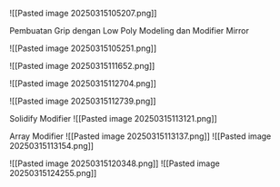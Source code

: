 ![[Pasted image 20250315105207.png]]

Pembuatan Grip dengan Low Poly Modeling dan Modifier Mirror

![[Pasted image 20250315105251.png]]

![[Pasted image 20250315111652.png]]


![[Pasted image 20250315112704.png]]

![[Pasted image 20250315112739.png]]

Solidify Modifier
![[Pasted image 20250315113121.png]]

Array Modifier
![[Pasted image 20250315113137.png]]
![[Pasted image 20250315113154.png]]

![[Pasted image 20250315120348.png]]
![[Pasted image 20250315124255.png]]
